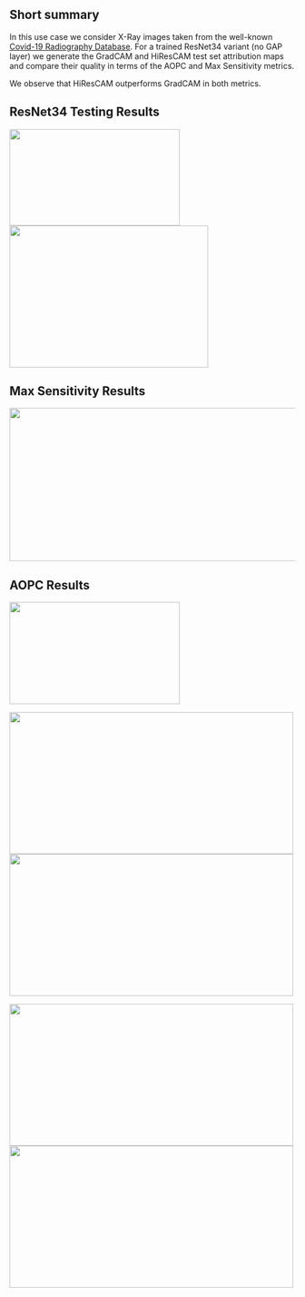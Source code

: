 ## Short summary

In this use case we consider X-Ray images taken from the well-known [Covid-19 Radiography Database](https://www.kaggle.com/datasets/tawsifurrahman/covid19-radiography-database). For a trained ResNet34 variant (no GAP layer) we generate the GradCAM and HiResCAM test set attribution maps and compare their quality in terms of the AOPC and Max Sensitivity metrics.

We observe that HiResCAM outperforms GradCAM in both metrics.

## ResNet34 Testing Results

<p float="left">
     <img src="https://user-images.githubusercontent.com/55101427/216668907-4a064f8f-f928-429b-a90c-137aac450513.png" height="170" width="300" />
     <img src="https://user-images.githubusercontent.com/55101427/216669061-4cfceabe-6e69-4436-89d6-20f4add61671.png" height="250" width="350" />
   </p>

## Max Sensitivity Results
<p float="left">
     <img src="https://user-images.githubusercontent.com/55101427/216670559-ed723513-0f6c-409a-a8ce-90b649feab6a.png" height="270" width="600" />
   </p>

## AOPC Results
<p float="left">
     <img src="https://user-images.githubusercontent.com/55101427/216671018-082f2e0e-c689-4052-b0dd-922e6161aff8.png" height="180" width="300" />
   </p>
   
<p float="left">
     <img src="https://user-images.githubusercontent.com/55101427/216671949-ea81d1c7-db25-4e74-a4c9-392d58684e9d.png" height="250" width="500" />
     <img src="https://user-images.githubusercontent.com/55101427/216671503-40d2644b-bff2-4d67-aa71-b3a088b0af6d.png" height="250" width="500" />
   </p>
   
<p float="left">
   <img src="https://user-images.githubusercontent.com/55101427/216672311-efaaafcd-3d66-477c-abf2-60daac8adc71.png" height="250" width="500" />
   <img src="https://user-images.githubusercontent.com/55101427/216672591-34bcfc7f-71a9-4abb-ba16-d53710eeb6ee.png" height="250" width="500" />
 </p>
